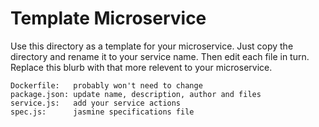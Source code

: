 # Template Microservice

Use this directory as a template for your microservice.
Just copy the directory and rename it to your service name.
Then edit each file in turn. Replace this blurb with that
more relevent to your microservice.

    Dockerfile:   probably won't need to change
    package.json: update name, description, author and files
    service.js:   add your service actions
    spec.js:      jasmine specifications file

